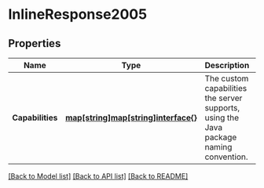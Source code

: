 # InlineResponse2005

## Properties

Name | Type | Description | Notes
------------ | ------------- | ------------- | -------------
**Capabilities** | [**map[string]map[string]interface{}**](map[string]interface{}.md) | The custom capabilities the server supports, using the Java package naming convention. | 

[[Back to Model list]](../README.md#documentation-for-models) [[Back to API list]](../README.md#documentation-for-api-endpoints) [[Back to README]](../README.md)



